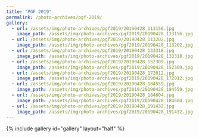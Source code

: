 ```yaml
---
title: "PGF 2019"
permalink: /photo-archives/pgf-2019/
gallery:
  - url: /assets/img/photo-archives/pgf2019/20190428_113156.jpg
    image_path: /assets/img/photo-archives/pgf2019/20190428_113156.jpg
  - url: /assets/img/photo-archives/pgf2019/20190428_113202.jpg
    image_path: /assets/img/photo-archives/pgf2019/20190428_113202.jpg
  - url: /assets/img/photo-archives/pgf2019/20190428_133318.jpg
    image_path: /assets/img/photo-archives/pgf2019/20190428_133318.jpg
  - url: /assets/img/photo-archives/pgf2019/20190428_152309.jpg
    image_path: /assets/img/photo-archives/pgf2019/20190428_152309.jpg
  - url: /assets/img/photo-archives/pgf2019/20190428_172012.jpg
    image_path: /assets/img/photo-archives/pgf2019/20190428_172012.jpg
  - url: /assets/img/photo-archives/pgf2019/20190428_184559.jpg
    image_path: /assets/img/photo-archives/pgf2019/20190428_184559.jpg
  - url: /assets/img/photo-archives/pgf2019/20190428_184604.jpg
    image_path: /assets/img/photo-archives/pgf2019/20190428_184604.jpg
  - url: /assets/img/photo-archives/pgf2019/20190428_191432.jpg
    image_path: /assets/img/photo-archives/pgf2019/20190428_191432.jpg
---
```


{% include gallery id="gallery" layout="half" %}  
